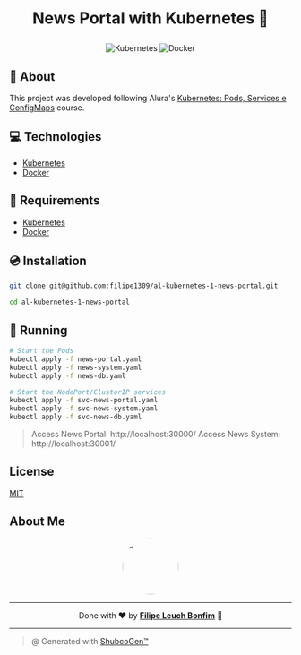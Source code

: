 # <p align="center">News Portal with Kubernetes 📰</p>

<p align="center">
    <img src="https://img.shields.io/badge/Tools-Kubernetes-informational?style=flat-square&logo=kubernetes&color=326CE5" alt="Kubernetes" />
    <img src="https://img.shields.io/badge/Tools-Docker-informational?style=flat-square&logo=docker&color=2496ED" alt="Docker" />
</p>

## 💬 About

This project was developed following Alura's [Kubernetes: Pods, Services e ConfigMaps](https://cursos.alura.com.br/course/kubernetes-pods-services-configmap) course.

## :computer: Technologies

- [Kubernetes](https://kubernetes.io/)
- [Docker](https://www.docker.com/)

## :scroll: Requirements

- [Kubernetes](https://kubernetes.io/)
- [Docker](https://www.docker.com/)

## :cd: Installation

```sh
git clone git@github.com:filipe1309/al-kubernetes-1-news-portal.git
```

```sh
cd al-kubernetes-1-news-portal
```

## :runner: Running

```sh
# Start the Pods
kubectl apply -f news-portal.yaml
kubectl apply -f news-system.yaml
kubectl apply -f news-db.yaml
```

```sh
# Start the NodePort/ClusterIP services
kubectl apply -f svc-news-portal.yaml
kubectl apply -f svc-news-system.yaml
kubectl apply -f svc-news-db.yaml
```

> Access News Portal: http://localhost:30000/
> Access News System: http://localhost:30001/

## License

[MIT](https://choosealicense.com/licenses/mit/)

## About Me

<p align="center">
    <a style="font-weight: bold" href="https://www.linkedin.com/in/filipe1309/">
    <img style="border-radius:50%" width="100px; "src="https://avatars.githubusercontent.com/u/2081014?s=60&v=4"/>
    </a>
</p>

---

<p align="center">
    Done with ♥ by <a style="font-weight: bold" href="https://www.linkedin.com/in/filipe1309/">Filipe Leuch Bonfim</a> 🖖
</p>

---

> @ Generated with [ShubcoGen™](https://github.com/filipe1309/shubcogen)
